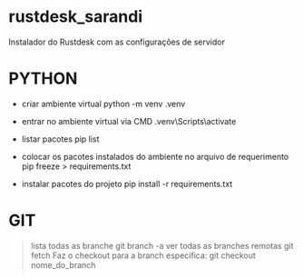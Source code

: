 # rustdesk_sarandi
Instalador do Rustdesk com as configurações de servidor

#   PYTHON
- criar ambiente virtual
python -m venv .venv

- entrar no ambiente virtual via CMD
.venv\Scripts\activate

- listar pacotes
pip list

- colocar os pacotes instalados do ambiente no arquivo de requerimento
pip freeze > requirements.txt

- instalar pacotes do projeto
pip install -r requirements.txt

#   GIT
>lista todas as branche
git branch -a
>ver todas as branches remotas
git fetch
>Faz o checkout para a branch específica:
git checkout nome_do_branch
